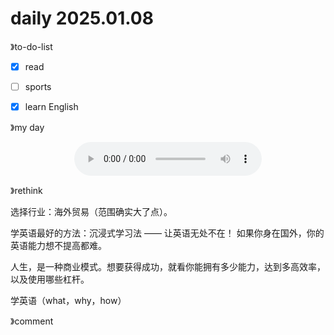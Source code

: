 # daily 2025.01.08



》to-do-list

- [x] read
- [ ] sports
- [x] learn English 





》my day

<div style="display: flex; justify-content: center; align-items: center;  margin: 0;">
    <audio controls style="outline: none;">
        <source src="./asset/20250108.m4a" type="audio/mpeg">
        Your browser does not support the audio element.
    </audio>
</div>

》rethink

选择行业：海外贸易（范围确实大了点）。

学英语最好的方法：沉浸式学习法 —— 让英语无处不在！ 如果你身在国外，你的英语能力想不提高都难。

人生，是一种商业模式。想要获得成功，就看你能拥有多少能力，达到多高效率，以及使用哪些杠杆。

学英语（what，why，how）

》comment

<div>
        <link rel="stylesheet" href="https://cdn.jsdelivr.net/npm/gitalk@1/dist/gitalk.css">
        <script src="https://cdn.jsdelivr.net/npm/gitalk@1/dist/gitalk.min.js"></script>
        <div id="gitalk-container"></div>
        <script type="text/javascript">
          var title = location.pathname.substr(0, 50);
          var gitalk = new Gitalk({
            clientID: 'Ov23lidaXQyTFfXqiRUe',
            clientSecret: '3d86cf80e14a18dd4541c1a50ef0806354f1cd0a',
            repo: '2025-year',
            owner: 'redqx',
            admin: ['redqx'],
            id: title,
            distractionFreeMode: false 
          });
          gitalk.render('gitalk-container');
        </script>
</div>
